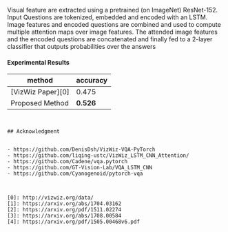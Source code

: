 Visual feature are extracted using a pretrained (on ImageNet) ResNet-152. Input Questions are tokenized, embedded and encoded with an LSTM. Image features and encoded questions are combined and used to compute multiple attention maps over image features. The attended image features and the encoded questions are concatenated and finally fed to a 2-layer classifier that outputs probabilities over the answers 



#### Experimental Results 

| method       | accuracy |
|--------------|----------|
| [VizWiz Paper][0] | 0.475    |
| Proposed Method   |**0.526**|



```


## Acknowledgment


- https://github.com/DenisDsh/VizWiz-VQA-PyTorch
- https://github.com/liqing-ustc/VizWiz_LSTM_CNN_Attention/
- https://github.com/Cadene/vqa.pytorch
- https://github.com/GT-Vision-Lab/VQA_LSTM_CNN
- https://github.com/Cyanogenoid/pytorch-vqa



[0]: http://vizwiz.org/data/
[1]: https://arxiv.org/abs/1704.03162
[2]: https://arxiv.org/pdf/1511.02274
[3]: https://arxiv.org/abs/1708.00584
[4]: https://arxiv.org/pdf/1505.00468v6.pdf

